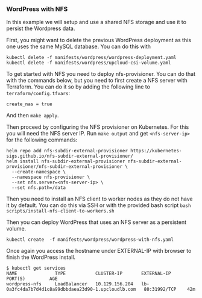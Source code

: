### WordPress with NFS

In this example we will setup and use a shared NFS storage and use it to persist the Wordpress data.

First, you might want to delete the previous WordPress deployment as this one uses the same MySQL database. You can do this with

```
kubectl delete -f manifests/wordpress/wordpress-deployment.yaml
kubectl delete -f manifests/wordpress/upcloud-csi-volume.yaml
```

To get started with NFS you need to deploy nfs-provisioner. You can do that with the commands below, but you need to first
create a NFS server with Terraform. You can do it so by adding the following line to `terraform/config.tfvars`:


```
create_nas = true
```

And then `make apply`.

Then proceed by configuring the NFS provisioner on Kubernetes. For this you will need the NFS server IP. Run `make output` and
get `<nfs-server-ip>` for the following commands:

```
helm repo add nfs-subdir-external-provisioner https://kubernetes-sigs.github.io/nfs-subdir-external-provisioner/
helm install nfs-subdir-external-provisioner nfs-subdir-external-provisioner/nfs-subdir-external-provisioner \
  --create-namespace \
  --namespace nfs-provisioner \
  --set nfs.server=<nfs-server-ip> \
  --set nfs.path=/data
```

Then you need to install an NFS client to worker nodes as they do not have it by default.
You can do this via SSH or with the provided bash script `bash scripts/install-nfs-client-to-workers.sh`

Then you can deploy WordPress that uses an NFS server as a persistent volume.

```
kubectl create  -f manifests/wordpress/wordpress-with-nfs.yaml
```

Once again you access the hostname under EXTERNAL-IP with browser to finish the WordPress install.

```
$ kubectl get services
NAME              TYPE           CLUSTER-IP       EXTERNAL-IP                                           PORT(S)         AGE
wordpress-nfs     LoadBalancer   10.129.156.204   lb-0a3fc4da7b7d4d1c8a99dbbdaea23d90-1.upcloudlb.com   80:31992/TCP    42m
```